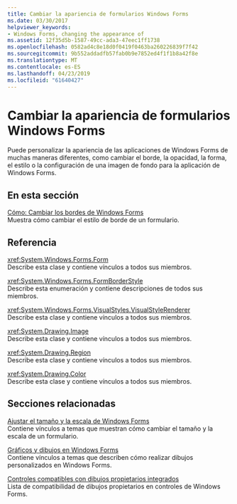 ```yaml
---
title: Cambiar la apariencia de formularios Windows Forms
ms.date: 03/30/2017
helpviewer_keywords:
- Windows Forms, changing the appearance of
ms.assetid: 12f35d5b-1587-49cc-ada3-47eec1ff1738
ms.openlocfilehash: 0582ad4c8e18d0f0419f0463ba260226839f7f42
ms.sourcegitcommit: 9b552addadfb57fab0b9e7852ed4f1f1b8a42f8e
ms.translationtype: MT
ms.contentlocale: es-ES
ms.lasthandoff: 04/23/2019
ms.locfileid: "61640427"
---
```

# <a name="changing-the-appearance-of-windows-forms"></a>Cambiar la apariencia de formularios Windows Forms
Puede personalizar la apariencia de las aplicaciones de Windows Forms de muchas maneras diferentes, como cambiar el borde, la opacidad, la forma, el estilo o la configuración de una imagen de fondo para la aplicación de Windows Forms.  
  
## <a name="in-this-section"></a>En esta sección  
 [Cómo: Cambiar los bordes de Windows Forms](how-to-change-the-borders-of-windows-forms.md)  
 Muestra cómo cambiar el estilo de borde de un formulario.  
  
## <a name="reference"></a>Referencia  
 <xref:System.Windows.Forms.Form>  
 Describe esta clase y contiene vínculos a todos sus miembros.  
  
 <xref:System.Windows.Forms.FormBorderStyle>  
 Describe esta enumeración y contiene descripciones de todos sus miembros.  
  
 <xref:System.Windows.Forms.VisualStyles.VisualStyleRenderer>  
 Describe esta clase y contiene vínculos a todos sus miembros.  
  
 <xref:System.Drawing.Image>  
 Describe esta clase y contiene vínculos a todos sus miembros.  
  
 <xref:System.Drawing.Region>  
 Describe esta clase y contiene vínculos a todos sus miembros.  
  
 <xref:System.Drawing.Color>  
 Describe esta clase y contiene vínculos a todos sus miembros.  
  
## <a name="related-sections"></a>Secciones relacionadas  
 [Ajustar el tamaño y la escala de Windows Forms](adjusting-the-size-and-scale-of-windows-forms.md)  
 Contiene vínculos a temas que muestran cómo cambiar el tamaño y la escala de un formulario.  
  
 [Gráficos y dibujos en Windows Forms](./advanced/graphics-and-drawing-in-windows-forms.md)  
 Contiene vínculos a temas que describen cómo realizar dibujos personalizados en Windows Forms.  
  
 [Controles compatibles con dibujos propietarios integrados](./controls/controls-with-built-in-owner-drawing-support.md)  
 Lista de compatibilidad de dibujos propietarios en controles de Windows Forms.
